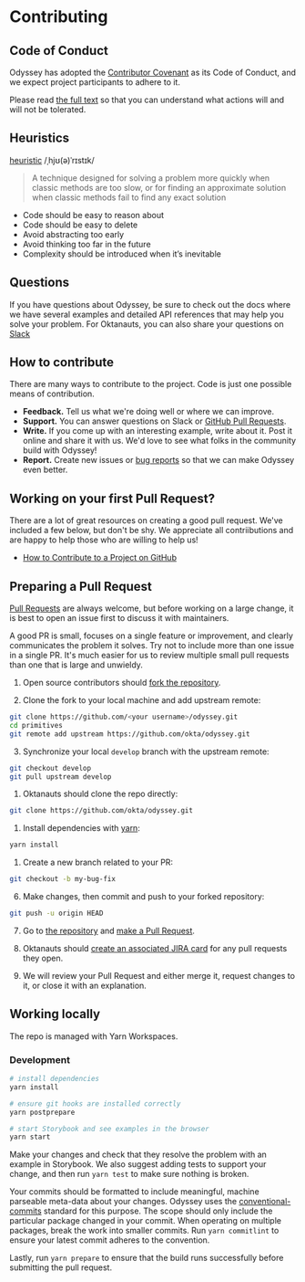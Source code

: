 # Contributing

## Code of Conduct

Odyssey has adopted the [Contributor Covenant](https://www.contributor-covenant.org/) as its Code of Conduct, and we expect project participants to adhere to it.

Please read [the full text](/CODE_OF_CONDUCT.md) so that you can understand what actions will and will not be tolerated.

## Heuristics

[heuristic](<https://en.wikipedia.org/wiki/Heuristic_(computer_science)>)
/ˌhjʊ(ə)ˈrɪstɪk/

> A technique designed for solving a problem more quickly when classic methods are too slow, or for finding an approximate solution when classic methods fail to find any exact solution

- Code should be easy to reason about
- Code should be easy to delete
- Avoid abstracting too early
- Avoid thinking too far in the future
- Complexity should be introduced when it’s inevitable

## Questions

If you have questions about Odyssey, be sure to check out the docs where we have several examples and detailed API references that may help you solve your problem. For Oktanauts, you can also share your questions on [Slack](https://okta.slack.com/app_redirect?channel=odyssey)

## How to contribute

There are many ways to contribute to the project. Code is just one possible means of contribution.

- **Feedback.** Tell us what we're doing well or where we can improve.
- **Support.** You can answer questions on Slack or [GitHub Pull Requests](https://github.com/okta/odyssey/pulls).
- **Write.** If you come up with an interesting example, write about it. Post it online and share it with us. We'd love to see what folks in the community build with Odyssey!
- **Report.** Create new issues or [bug reports](https://github.com/okta/odyssey/issues/new/choose) so that we can make Odyssey even better.

## Working on your first Pull Request?

There are a lot of great resources on creating a good pull request. We've included a few below, but don't be shy. We appreciate all contriibutions and are happy to help those who are willing to help us!

- [How to Contribute to a Project on GitHub](https://egghead.io/courses/how-to-contribute-to-an-open-source-project-on-github)

## Preparing a Pull Request

[Pull Requests](https://docs.github.com/en/free-pro-team@latest/github/collaborating-with-issues-and-pull-requests/creating-a-pull-request) are always welcome, but before working on a large change, it is best to open an issue first to discuss it with maintainers.

A good PR is small, focuses on a single feature or improvement, and clearly communicates the problem it solves. Try not to include more than one issue in a single PR. It's much easier for us to review multiple small pull requests than one that is large and unwieldy.

1. Open source contributors should [fork the repository](https://docs.github.com/en/free-pro-team@latest/github/getting-started-with-github/fork-a-repo).

2. Clone the fork to your local machine and add upstream remote:

```sh
git clone https://github.com/<your username>/odyssey.git
cd primitives
git remote add upstream https://github.com/okta/odyssey.git
```

3. Synchronize your local `develop` branch with the upstream remote:

```sh
git checkout develop
git pull upstream develop
```

1. Oktanauts should clone the repo directly:

```sh
git clone https://github.com/okta/odyssey.git
```

1. Install dependencies with [yarn](https://yarnpkg.com):

```sh
yarn install
```

1. Create a new branch related to your PR:

```sh
git checkout -b my-bug-fix
```

6. Make changes, then commit and push to your forked repository:

```sh
git push -u origin HEAD
```

7. Go to [the repository](https://github.com/okta/odyssey) and [make a Pull Request](https://docs.github.com/en/free-pro-team@latest/github/collaborating-with-issues-and-pull-requests/creating-a-pull-request).

8. Oktanauts should [create an associated JIRA card](https://github.com/okta/odyssey/issues/new/choose) for any pull requests they open.

9. We will review your Pull Request and either merge it, request changes to it, or close it with an explanation.

## Working locally

The repo is managed with Yarn Workspaces.

### Development

```bash
# install dependencies
yarn install

# ensure git hooks are installed correctly
yarn postprepare

# start Storybook and see examples in the browser
yarn start
```

Make your changes and check that they resolve the problem with an example in Storybook. We also suggest adding tests to support your change, and then run `yarn test` to make sure nothing is broken.

Your commits should be formatted to include meaningful, machine parseable meta-data about your changes. Odyssey uses the [conventional-commits](https://www.conventionalcommits.org) standard for this purpose. The scope should only include the particular package changed in your commit. When operating on multiple packages, break the work into smaller commits. Run `yarn commitlint` to ensure your latest commit adheres to the convention.

Lastly, run `yarn prepare` to ensure that the build runs successfully before submitting the pull request.
